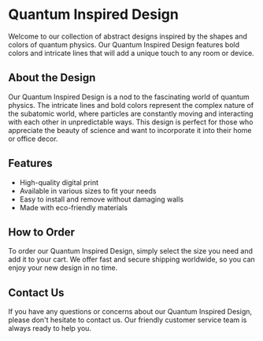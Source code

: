 <!--font:Poppins-->

# Quantum Inspired Design

Welcome to our collection of abstract designs inspired by the shapes and colors of quantum physics. Our Quantum Inspired Design features bold colors and intricate lines that will add a unique touch to any room or device.

## About the Design

Our Quantum Inspired Design is a nod to the fascinating world of quantum physics. The intricate lines and bold colors represent the complex nature of the subatomic world, where particles are constantly moving and interacting with each other in unpredictable ways. This design is perfect for those who appreciate the beauty of science and want to incorporate it into their home or office decor.

## Features

- High-quality digital print
- Available in various sizes to fit your needs
- Easy to install and remove without damaging walls
- Made with eco-friendly materials

## How to Order

To order our Quantum Inspired Design, simply select the size you need and add it to your cart. We offer fast and secure shipping worldwide, so you can enjoy your new design in no time.

## Contact Us

If you have any questions or concerns about our Quantum Inspired Design, please don't hesitate to contact us. Our friendly customer service team is always ready to help you.

<!--

Write me markdown content of website with wallpaper:

"An abstract wallpaper inspired by the shapes and colors of quantum physics, with bold colors and intricate lines."

The header of the page should not be copy of the text but rather a real content of the website which is using this wallpaper.


---


# Quantum Wallpaper

Welcome to our collection of abstract wallpapers inspired by the shapes and colors of quantum physics. Our Quantum Wallpaper features bold colors and intricate lines that will add a unique touch to any room or device.

## About the Design

Our Quantum Wallpaper design is inspired by the fascinating world of quantum physics. The intricate lines and bold colors represent the complex nature of the subatomic world, where particles are constantly moving and interacting with each other in unpredictable ways.

## Features

- High-quality digital print
- Available in various sizes to fit your needs
- Easy to install and remove without damaging walls
- Made with eco-friendly materials

## How to Order

To order our Quantum Wallpaper, simply select the size you need and add it to your cart. We offer fast and secure shipping worldwide, so you can enjoy your new wallpaper in no time.

## Contact Us

If you have any questions or concerns about our Quantum Wallpaper, please don't hesitate to contact us. Our friendly customer service team is always ready to help you.


---


Heading should not include word "wallpaper". The website should not be about the wallpaper itself, wallpaper is just a related background, rewrite whole content.


---


# Quantum Inspired Design

Welcome to our collection of abstract designs inspired by the shapes and colors of quantum physics. Our Quantum Inspired Design features bold colors and intricate lines that will add a unique touch to any room or device.

## About the Design

Our Quantum Inspired Design is a nod to the fascinating world of quantum physics. The intricate lines and bold colors represent the complex nature of the subatomic world, where particles are constantly moving and interacting with each other in unpredictable ways. This design is perfect for those who appreciate the beauty of science and want to incorporate it into their home or office decor.

## Features

- High-quality digital print
- Available in various sizes to fit your needs
- Easy to install and remove without damaging walls
- Made with eco-friendly materials

## How to Order

To order our Quantum Inspired Design, simply select the size you need and add it to your cart. We offer fast and secure shipping worldwide, so you can enjoy your new design in no time.

## Contact Us

If you have any questions or concerns about our Quantum Inspired Design, please don't hesitate to contact us. Our friendly customer service team is always ready to help you.


---


Write me a Google font which is best fitting for the website.

Pick from the list:
- Playfair Display
- Montserrat
- Exo 2
- Poppins
- Lobster
- Lato
- Inter
- Roboto
- Great Vibes
- IBM Plex Sans
- Alegreya
- Dancing Script
- Orbitron
- Raleway
- Futura
- Open Sans
- Barlow Condensed


Write just the font name nothing else.


---


Poppins

-->
